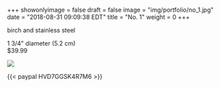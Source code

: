 +++
showonlyimage = false
draft = false
image = "img/portfolio/no_1.jpg"
date = "2018-08-31 09:09:38 EDT"
title = "No. 1"
weight = 0
+++

birch and stainless steel  

<!--more-->
1 3/4" diameter (5.2 cm)  
$39.99

![](/img/portfolio/no_1.JPG)

{{< paypal HVD7GGSK4R7M6 >}}
